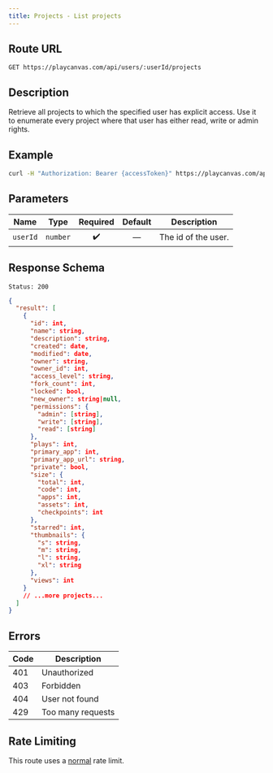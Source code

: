 ```yaml
---
title: Projects - List projects
---
```


## Route URL

```none
GET https://playcanvas.com/api/users/:userId/projects
```

## Description

Retrieve all projects to which the specified user has explicit access. Use it to enumerate every project where that user has either read, write or admin rights.

## Example

```bash
curl -H "Authorization: Bearer {accessToken}" https://playcanvas.com/api/users/{userId}/projects
```

## Parameters

| Name      | Type     | Required | Default | Description             |
| --------- | -------- | :------: | :-----: | ----------------------- |
| `userId`  | `number` |   ✔️     |   —     | The id of the user.     |

## Response Schema

```none
Status: 200
```

```json
{
  "result": [
    {
      "id": int,
      "name": string,
      "description": string,
      "created": date,
      "modified": date,
      "owner": string,
      "owner_id": int,
      "access_level": string,
      "fork_count": int,
      "locked": bool,
      "new_owner": string|null,
      "permissions": {
        "admin": [string],
        "write": [string],
        "read": [string]
      },
      "plays": int,
      "primary_app": int,
      "primary_app_url": string,
      "private": bool,
      "size": {
        "total": int,
        "code": int,
        "apps": int,
        "assets": int,
        "checkpoints": int
      },
      "starred": int,
      "thumbnails": {
        "s": string,
        "m": string,
        "l": string,
        "xl": string
      },
      "views": int
    }
    // ...more projects...
  ]
}
```

## Errors

| Code | Description       |
| ---- | ----------------- |
| 401  | Unauthorized      |
| 403  | Forbidden         |
| 404  | User not found    |
| 429  | Too many requests |

## Rate Limiting

This route uses a [normal][1] rate limit.

[1]: /user-manual/api#rate-limiting

